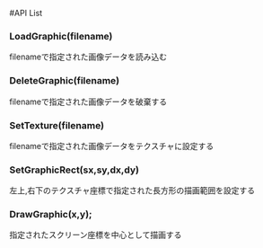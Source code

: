 #API List
### LoadGraphic(filename)
filenameで指定された画像データを読み込む
### DeleteGraphic(filename)
filenameで指定された画像データを破棄する
### SetTexture(filename)
filenameで指定された画像データをテクスチャに設定する
### SetGraphicRect(sx,sy,dx,dy)
左上,右下のテクスチャ座標で指定された長方形の描画範囲を設定する
### DrawGraphic(x,y);
指定されたスクリーン座標を中心として描画する

